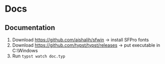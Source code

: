 # Docs

## Documentation
1. Download https://github.com/aishalih/sfwin -> install SFPro fonts
2. Download https://github.com/typst/typst/releases -> put executable in C:\Windows
3. Run `typst watch doc.typ`